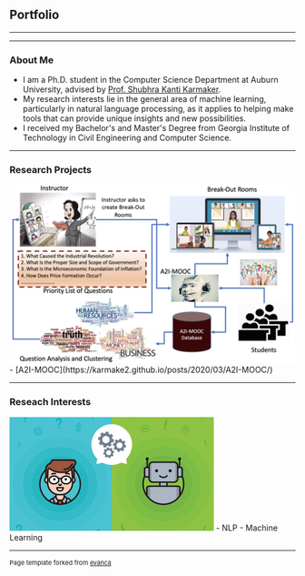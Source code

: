 
## Portfolio

------
---
### About Me

- I am a Ph.D. student in the Computer Science Department at Auburn University, advised by [Prof. Shubhra Kanti Karmaker](https://karmake2.github.io/).
- My research interests lie in the general area of machine learning, particularly in natural language processing, as it applies to helping make tools that can provide unique insights and new possibilities.
- I received my Bachelor's and Master's Degree from Georgia Institute of Technology in Civil Engineering and Computer Science. 

---

### Research Projects
<img src="images/A2I-MOOC.png?raw=true"/>
- [A2I-MOOC](https://karmake2.github.io/posts/2020/03/A2I-MOOC/)

---

### Reseach Interests
<img src="images/ml.png?raw=true"/>
- NLP
- Machine Learning

---



<p style="font-size:11px">Page template forked from <a href="https://github.com/evanca/quick-portfolio">evanca</a></p>
<!-- Remove above link if you don't want to attibute -->
